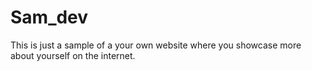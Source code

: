 # Sam_dev
This is just a sample of a your own website where you showcase more about yourself on the internet.
